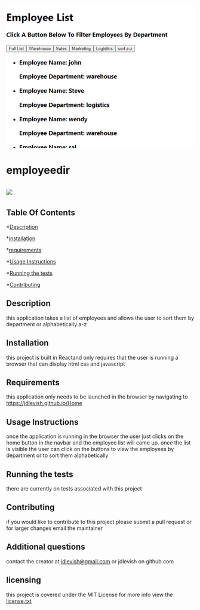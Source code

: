 
![](./public/capture.png)
# employeedir

## ![](https://img.shields.io/github/license/jdlevish/employeedir/)

## Table Of Contents

*[Description](#Description)

*[installation](#Installation)

*[requirements](#requirements)

*[Usage Instructions](#Usage-Instructions)

*[Running the tests](#Running-the-tests)

*[Contributing](#Contributing)
## Description
this application takes a list of employees and allows  the user to sort them by department or alphabetically a-z
    
## Installation
    
this project is built in Reactand only requires that the user is running a browser that can display html css and javascript
    
## Requirements
    
this application only needs to be launched in the browser by navigating to https://jdlevish.github.io/Home
## Usage Instructions

once the application is running in the browser the user just clicks on the home button in the navbar and the employee list will come up. once the list is visible the user can click on the buttons to view the employees by department or to sort them alphabetically
    
## Running the tests
    
there are currently on tests associated with this project
    
## Contributing
    
if you would like to contribute to this project please submit a pull request or for larger changes email the maintainer

## Additional questions
contact the creator at jdlevish@gmail.com or jdlevish on github.com

## licensing
this project is covered under the MIT License for more info view the  [license.txt](/license.txt)
    